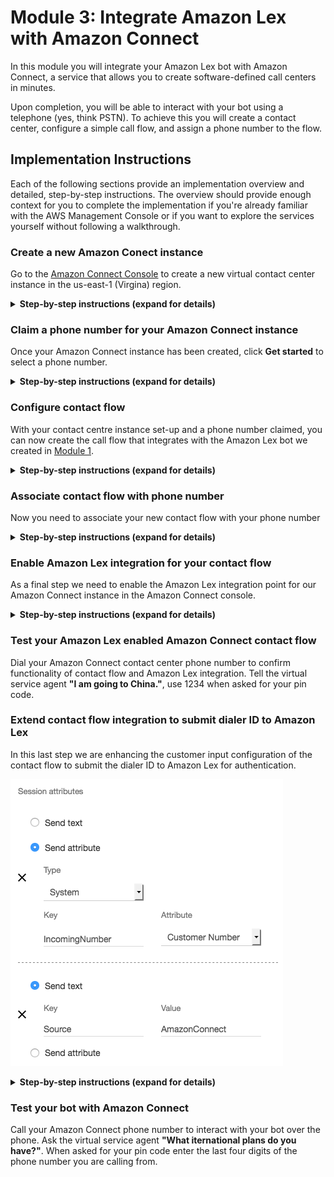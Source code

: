 # Module 3: Integrate Amazon Lex with Amazon Connect
In this module you will integrate your Amazon Lex bot with Amazon Connect, a service that allows you to create software-defined call centers in minutes.

Upon completion, you will be able to interact with your bot using a telephone (yes, think PSTN).
To achieve this you will create a contact center, configure a simple call flow, and assign a phone number to the flow. 

## Implementation Instructions

Each of the following sections provide an implementation overview and detailed, step-by-step instructions. The overview should provide enough context for you to complete the implementation if you're already familiar with the AWS Management Console or if you want to explore the services yourself without following a walkthrough.

### Create a new Amazon Conect instance
Go to the [Amazon Connect Console](https://console.aws.amazon.com/connect/home?region=us-east-1) to create a new virtual contact center instance in the us-east-1 (Virgina) region.

<details>
<summary><strong>Step-by-step instructions (expand for details)</strong></summary><p>

1. From the AWS Management Console, choose **Services** then select **Amazon Connect** under Contact Center and then **Get started**

1. In **Step 1: Identity management**, select **Store users within Amazon Connect** and provide a domain name (e.g. `{FirstName}` to complete the **Access URL** and click **Next step**
	
	> The domain name used in your contact center URL needs to be globally unique and cannot be changed.
	Alternatively, Amazon Connect can use an existing [AWS Directory Services](https://aws.amazon.com/directoryservice) directory.   
		
1. In **Step 2: Administrator**, **Skip this** and continue with **Next step**

1. In **Step 3: Telephony options**, select **I want to handle incoming calls with Amazon Connect** and **I want to make outbound calls with Amazon Connect**

1. In **Step 4: Data storage**, accept the defaults

1. In **Step 5: Review and create**, review your settings and then select **Create Instance**
</p></details>

### Claim a phone number for your Amazon Connect instance
Once your Amazon Connect instance has been created, click **Get started** to select a phone number. 
<details>
<summary><strong>Step-by-step instructions (expand for details)</strong></summary><p>

1. Select **Get started** to open the Amazon Connect Contact Center Manager (CCM) welcome screen

1. Select **Let's go** to claim a phone number

1. Select **United States +1**, **Direct Dial**, and choose a phone number from the numbers provided

1. Dial the phone number you selected in step 3 from another phone (e.g. your mobile phone) and choose **1** from the voice menu to connect with an agent; you can then use the Amazon Connect Contact Control Panel to accept the call
	> It may take a few minutes before the claimed phone number is active.

1. Choose **Continue** to get to the Amazon Connect App; poke around a bit to see what's available
	> If you accepted a call, it should show up under the Contact search option.
</p></details>

### Configure contact flow
With your contact centre instance set-up and a phone number claimed, you can now create the call flow that integrates with the Amazon Lex bot we created in [Module  1](../01_LexBotInformational).

<details>
<summary><strong>Step-by-step instructions (expand for details)</strong></summary><p>

1. In the Amazon Connect Contact Center Manager, use the navigation pane on the left hand side to select **Routing** and **Contact flows**.

	![ContactFlowNavigation](images/contact_flows_navigation.png)
	
	> If you closed your browser window you can always re-open the Amazon Connect Contact Center Manager from the [Amazon Connect console](https://console.aws.amazon.com/connect/home?region=us-east-1). Just selct your Amazon connect instance and click on the **Login as administrator** button in the **Overview** section of the console. 

1. In the top right corner select **Create contact flow** to open the contact flow editor.
2. Name your contact flow `CustomerServiceChatbot` and give it a description.

	![ContactFlowNaming](images/contact_flow_naming.png)

3. Expand the **Interact** group of blocks and drag and drop the **Get customer input** block onto the grid.
4. Expand the **Terminate / Transfer** group of blocks and drag and drop the **Disconnect / Hang up** block onto the grid.
5. Wire up the three building blocks as shown in the image below.

	![ContactFlowWiring](images/contact_flow_wiring.png)

1. Double click on the **Get customer input** block to access its configuration. 
	1. Select the **Text to speech (Ad hoc)** input type and enter the below as a welcome message for your callers:
		` Welcome to the marvelous telco company. How can I help you today?`
	2. Select **Amazon Lex** input type
	3. Enter `InternationalPlan` bot name and `dev` Alias
	5. Click **Save**
	
		![ContactFlowInput](images/get_customer_input_prompt.png)
		
		![ContactFlowInput](images/get_customer_input_input.png)
	
1. Click on the **down arrow** (![DownArrow](images/down.png)) next to the save button and select **Save & Publish**
1. Confirm publishing of the workflow in selcting the **Save & publish** button.
</p>

</details>


### Associate contact flow with phone number
Now you need to associate your new contact flow with your phone number
<details>
<summary><strong>Step-by-step instructions (expand for details)</strong></summary><p>

1. Select **Routing** and **Phone Numbers** on the left hand Amazon Connect navigation pane.
2. Click on the number to edit the contact flow
3. Search and select the `CustomerServiceChatbot` contact flow in the **Contact flow/IVR** field.
4. Select **Save** to confirm the contact flow association.
</p></details>

### Enable Amazon Lex integration for your contact flow 
As a final step we need to enable the Amazon Lex integration point for our Amazon Connect instance in the Amazon Connect console.

<details>
<summary><strong>Step-by-step instructions (expand for details)</strong></summary><p>

1. Open the [Amazon Connect console](https://console.aws.amazon.com/connect/home?region=us-east-1) and select your Amazon Connect instance.
2. Select **Contact flows** on the left hand navigation.
3. In the **Amazon Lex** section select **+ Add Lex Bot**, select the `InternationalPlan` bot and click on **Save Lex Bots**.
</details>


### Test your Amazon Lex enabled Amazon Connect contact flow
Dial your Amazon Connect contact center phone number to confirm functionality of contact flow and Amazon Lex integration. Tell the virtual service agent **"I am going to China."**, use 1234 when asked for your pin code.

### Extend contact flow integration to submit dialer ID to Amazon Lex 
In this last step we are enhancing the customer input configuration of the contact flow to submit the dialer ID to Amazon Lex for authentication.

 ![ContactFlowNavigation](images/set_session_attributes.png)

<details>
<summary><strong>Step-by-step instructions (expand for details)</strong></summary><p>

1. Re-open the Amazon Connect Dashboard. Within the [Amazon Connect console](https://console.aws.amazon.com/connect/home?region=us-east-1) select **Overview** and **Login as administrator**
2. On the left hand navigation select **Routing** **Contact flows**.

	![ContactFlowNavigation](images/contact_flows_navigation.png)
	
3. Click on the 'CustomerServiceChatbot' flow to open the flow.

4. Double click on the **Get customer input** block to access its configuration.
5. Scroll to the bottom and under **Session attributes** click **Add a parameter**
6. Select **Send attribute**
7. In the **Type** drop-down, select **System**, Enter  `IncomingNumber` in the **Key** field and select **Customer Number** from the **Attribute** drop down.
8. Click **Add another Parameter**
9. Enter `Source` as **Key** and `AmazonConnect` as **Value**
10. Select **Save**
11. Click on the **down arrow** (![DownArrow](images/down.png)) next to the save button and select **Save & Publish**
	
12. Confirm publishing of the workflow in selecting the **Save & publish** button.
 	![ContactFlowNavigation](images/publish_confirmation.png)
</details>	
	
### Test your bot with Amazon Connect
Call your Amazon Connect phone number to interact with your bot over the phone.  Ask the virtual service agent **"What iternational plans do you have?"**. When asked for your pin code enter the last four digits of the phone number you are calling from.	
	





